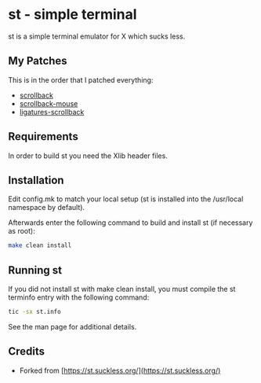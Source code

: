 # st - simple terminal

st is a simple terminal emulator for X which sucks less.


## My Patches

This is in the order that I patched everything:

- [scrollback](https://st.suckless.org/patches/scrollback/)
- [scrollback-mouse](https://st.suckless.org/patches/scrollback/)
- [ligatures-scrollback](https://st.suckless.org/patches/ligatures/)

## Requirements

In order to build st you need the Xlib header files.

## Installation

Edit config.mk to match your local setup (st is installed into
the /usr/local namespace by default).

Afterwards enter the following command to build and install st (if
necessary as root):

```bash
make clean install
```

## Running st

If you did not install st with make clean install, you must compile
the st terminfo entry with the following command:

```bash
tic -sx st.info
```
See the man page for additional details.

## Credits

* Forked from [https://st.suckless.org/](https://st.suckless.org/)
